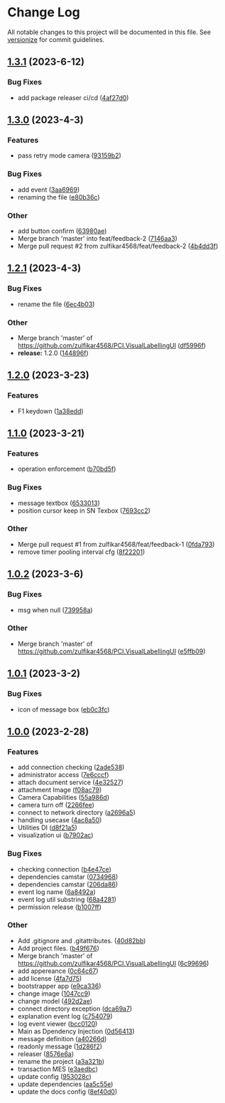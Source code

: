 # Change Log

All notable changes to this project will be documented in this file. See [versionize](https://github.com/versionize/versionize) for commit guidelines.

<a name="1.3.1"></a>
## [1.3.1](https://www.github.com/zulfikar4568/PCI.VisualLabellingUI/releases/tag/v1.3.1) (2023-6-12)

### Bug Fixes

* add package releaser ci/cd ([4af27d0](https://www.github.com/zulfikar4568/PCI.VisualLabellingUI/commit/4af27d0e91e0b41b85d2c125da46e88081f96b75))

<a name="1.3.0"></a>
## [1.3.0](https://www.github.com/zulfikar4568/PCI.VisualLabellingUI/releases/tag/v1.3.0) (2023-4-3)

### Features

* pass retry mode camera ([93159b2](https://www.github.com/zulfikar4568/PCI.VisualLabellingUI/commit/93159b2a1de49a0b34de2075163ccf18d1e7455a))

### Bug Fixes

* add event ([3aa6969](https://www.github.com/zulfikar4568/PCI.VisualLabellingUI/commit/3aa6969f3a9e74eeb5780d98bc1501917f89fe71))
* renaming the file ([e80b36c](https://www.github.com/zulfikar4568/PCI.VisualLabellingUI/commit/e80b36ccd729f1f6cecfec658d2090a8e8113b98))

### Other

* add button confirm ([63980ae](https://www.github.com/zulfikar4568/PCI.VisualLabellingUI/commit/63980ae8420112b7ed73c1c1349b47b287174bf4))
* Merge branch 'master' into feat/feedback-2 ([7146aa3](https://www.github.com/zulfikar4568/PCI.VisualLabellingUI/commit/7146aa3198d7eafad8210efaa5e11d581a76ff03))
* Merge pull request #2 from zulfikar4568/feat/feedback-2 ([4b4dd3f](https://www.github.com/zulfikar4568/PCI.VisualLabellingUI/commit/4b4dd3f016ad03320fd7e43a513c714255d337a0))

<a name="1.2.1"></a>
## [1.2.1](https://www.github.com/zulfikar4568/PCI.VisualLabellingUI/releases/tag/v1.2.1) (2023-4-3)

### Bug Fixes

* rename the file ([6ec4b03](https://www.github.com/zulfikar4568/PCI.VisualLabellingUI/commit/6ec4b03c9ddb4e4ba0b91b1def533ecdf19e629b))

### Other

* Merge branch 'master' of https://github.com/zulfikar4568/PCI.VisualLabellingUI ([df5996f](https://www.github.com/zulfikar4568/PCI.VisualLabellingUI/commit/df5996f82552ea039df48b5d22cfea6dc8f397f5))
* **release:** 1.2.0 ([144896f](https://www.github.com/zulfikar4568/PCI.VisualLabellingUI/commit/144896fecf78df20778bafb342c18b0b103e5280))

<a name="1.2.0"></a>
## [1.2.0](https://www.github.com/zulfikar4568/PCI.VisualLabellingUI/releases/tag/v1.2.0) (2023-3-23)

### Features

*  F1 keydown ([1a38edd](https://www.github.com/zulfikar4568/PCI.VisualLabellingUI/commit/1a38edd486b6bae165d5961f37107d1c8018a5b9))

<a name="1.1.0"></a>
## [1.1.0](https://www.github.com/zulfikar4568/PCI.VisualLabellingUI/releases/tag/v1.1.0) (2023-3-21)

### Features

* operation enforcement ([b70bd5f](https://www.github.com/zulfikar4568/PCI.VisualLabellingUI/commit/b70bd5fd9dc86a40eb16d85a9b7a119a4adb7582))

### Bug Fixes

* message textbox ([6533013](https://www.github.com/zulfikar4568/PCI.VisualLabellingUI/commit/6533013d12850d8b3811bd2ccded3678adae53b9))
* position cursor keep in SN Texbox ([7693cc2](https://www.github.com/zulfikar4568/PCI.VisualLabellingUI/commit/7693cc293a291d0476ffee51abda92db05218264))

### Other

* Merge pull request #1 from zulfikar4568/feat/feedback-1 ([0fda793](https://www.github.com/zulfikar4568/PCI.VisualLabellingUI/commit/0fda793bdc06cd6e4870dba6a1291891e37467fd))
* remove timer pooling interval cfg ([8f22201](https://www.github.com/zulfikar4568/PCI.VisualLabellingUI/commit/8f22201abdf424fd900d35ea327da715153427d6))

<a name="1.0.2"></a>
## [1.0.2](https://www.github.com/zulfikar4568/PCI.VisualLabellingUI/releases/tag/v1.0.2) (2023-3-6)

### Bug Fixes

* msg when null ([739958a](https://www.github.com/zulfikar4568/PCI.VisualLabellingUI/commit/739958a63f7b79d68966dd334b75d15a62ddc769))

### Other

* Merge branch 'master' of https://github.com/zulfikar4568/PCI.VisualLabellingUI ([e5ffb09](https://www.github.com/zulfikar4568/PCI.VisualLabellingUI/commit/e5ffb09dfd332927eeb3966a7556193b36f891ea))

<a name="1.0.1"></a>
## [1.0.1](https://www.github.com/zulfikar4568/PCI.VisualLabellingUI/releases/tag/v1.0.1) (2023-3-2)

### Bug Fixes

* icon of message box ([eb0c3fc](https://www.github.com/zulfikar4568/PCI.VisualLabellingUI/commit/eb0c3fcad08621153d323b0419d6ce7ec71408f1))

<a name="1.0.0"></a>
## [1.0.0](https://www.github.com/zulfikar4568/PCI.VisualLabellingUI/releases/tag/v1.0.0) (2023-2-28)

### Features

* add connection checking ([2ade538](https://www.github.com/zulfikar4568/PCI.VisualLabellingUI/commit/2ade53836d023cbce5e7e14e31801da34df0f8b4))
* administrator access ([7e6cccf](https://www.github.com/zulfikar4568/PCI.VisualLabellingUI/commit/7e6cccf6e98bfea6efb62ed782aef71c9c57df99))
* attach document service ([4e32527](https://www.github.com/zulfikar4568/PCI.VisualLabellingUI/commit/4e325276bac7c3f97d3e63fceecc3f7a90b80c1d))
* attachment Image ([f08ac79](https://www.github.com/zulfikar4568/PCI.VisualLabellingUI/commit/f08ac79eed5941a2eb65b42f026297022bd2f0de))
* Camera Capabilities ([55a986d](https://www.github.com/zulfikar4568/PCI.VisualLabellingUI/commit/55a986d14d4f0caf8f890ed4d11514d19f788939))
* camera turn off ([2266fee](https://www.github.com/zulfikar4568/PCI.VisualLabellingUI/commit/2266fee1fcabfae77ee1a2cb46fffe6ca72e5545))
* connect to network directory ([a2696a5](https://www.github.com/zulfikar4568/PCI.VisualLabellingUI/commit/a2696a5de854f4ebd6e02438a7d8ef80c1970944))
* handling usecase ([4ac8a50](https://www.github.com/zulfikar4568/PCI.VisualLabellingUI/commit/4ac8a50b0676ef562d1b2319a352f2288598725f))
* Utilities DI ([d8f21a5](https://www.github.com/zulfikar4568/PCI.VisualLabellingUI/commit/d8f21a52ace09e60751a7b96ae8b9d8bfc5c4972))
* visualization ui ([b7902ac](https://www.github.com/zulfikar4568/PCI.VisualLabellingUI/commit/b7902acb8fd15d40de8b83e457c043c50dc7ce7e))

### Bug Fixes

* checking connection ([b4e47ce](https://www.github.com/zulfikar4568/PCI.VisualLabellingUI/commit/b4e47ce6280436eb59d0f654ef55bf7ec6fbf8c5))
* dependencies camstar ([0734968](https://www.github.com/zulfikar4568/PCI.VisualLabellingUI/commit/0734968f4a53b28d0c0424a304ab677162b2007e))
* dependencies camstar ([206da86](https://www.github.com/zulfikar4568/PCI.VisualLabellingUI/commit/206da8666b4a92c654a1f5edc62cdc436c48e192))
* event log name ([6a8492a](https://www.github.com/zulfikar4568/PCI.VisualLabellingUI/commit/6a8492ab0356e6fc19c56ac694b1463c9d7310c7))
* event log util substring ([68a4281](https://www.github.com/zulfikar4568/PCI.VisualLabellingUI/commit/68a4281066b2e9c9a1e9e88ae910d4b8d1f130c6))
* permission release ([b1007ff](https://www.github.com/zulfikar4568/PCI.VisualLabellingUI/commit/b1007ff3d867b1a21339317397bb397dcae5debd))

### Other

* Add .gitignore and .gitattributes. ([40d82bb](https://www.github.com/zulfikar4568/PCI.VisualLabellingUI/commit/40d82bb0be05e0c80ed96cbece4126bd1265fd1b))
* Add project files. ([b49f676](https://www.github.com/zulfikar4568/PCI.VisualLabellingUI/commit/b49f6767eeef03b065500cf897fc4574314259e7))
* Merge branch 'master' of https://github.com/zulfikar4568/PCI.VisualLabellingUI ([6c99696](https://www.github.com/zulfikar4568/PCI.VisualLabellingUI/commit/6c996964c2e809ffef92bad13fd4bdb96d691615))
* add appereance ([0c64c67](https://www.github.com/zulfikar4568/PCI.VisualLabellingUI/commit/0c64c674bed9b22a0817353ff123e96e0cb65895))
* add license ([4fa7d75](https://www.github.com/zulfikar4568/PCI.VisualLabellingUI/commit/4fa7d757be57ac2ba9c71cf9c9de6ed6a0147773))
* bootstrapper app ([e9ca336](https://www.github.com/zulfikar4568/PCI.VisualLabellingUI/commit/e9ca336895ac2c16217463471553cf8392360c3e))
* change image ([1047cc9](https://www.github.com/zulfikar4568/PCI.VisualLabellingUI/commit/1047cc93d242eacefbb21b68bab6790524e8b50d))
* change model ([492d2ae](https://www.github.com/zulfikar4568/PCI.VisualLabellingUI/commit/492d2aed1879a9f625a7bb55654e9498964a499e))
* connect directory exception ([dca69a7](https://www.github.com/zulfikar4568/PCI.VisualLabellingUI/commit/dca69a7760f7e7a58156738d4327af0322694519))
* explanation event log ([c754079](https://www.github.com/zulfikar4568/PCI.VisualLabellingUI/commit/c754079106d365bf4dbcdee4f5d603bf4ca28d59))
* log event viewer ([bcc0120](https://www.github.com/zulfikar4568/PCI.VisualLabellingUI/commit/bcc0120b608b86626906246bd9d0a0ecf24c1d1c))
* Main as Dpendency Injection ([0d56413](https://www.github.com/zulfikar4568/PCI.VisualLabellingUI/commit/0d564130b8bdc33a4c8eef090f4a13e16fb36a17))
* message definition ([a40266d](https://www.github.com/zulfikar4568/PCI.VisualLabellingUI/commit/a40266d425cba0ff9827ef8ea5754d437c93cbc5))
* readonly message ([1d286f2](https://www.github.com/zulfikar4568/PCI.VisualLabellingUI/commit/1d286f2f0eb8c5eaabd1560cdf052f4e3a890a11))
* releaser ([8576e6a](https://www.github.com/zulfikar4568/PCI.VisualLabellingUI/commit/8576e6a8f4808f6f9ac845e2c71c36a0bca0daea))
* rename the project ([a3a321b](https://www.github.com/zulfikar4568/PCI.VisualLabellingUI/commit/a3a321bcca7071b2542d457b39094e9a8a113ea2))
* transaction MES ([e3aedbc](https://www.github.com/zulfikar4568/PCI.VisualLabellingUI/commit/e3aedbc533b3f4a0fe8de40b663dbd0b096cad9a))
* update config ([953028c](https://www.github.com/zulfikar4568/PCI.VisualLabellingUI/commit/953028c7b70a071cb7c94137310af3ff6330f6e3))
* update dependencies ([aa5c55e](https://www.github.com/zulfikar4568/PCI.VisualLabellingUI/commit/aa5c55e4e759c1e1f7535ce50036265c0bc13a28))
* update the docs config ([8ef40d0](https://www.github.com/zulfikar4568/PCI.VisualLabellingUI/commit/8ef40d06f2604de3a2a9dc65670fce35025ab849))

